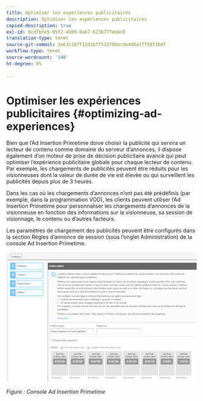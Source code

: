 ```yaml
---
title: Optimiser les expériences publicitaires
description: Optimiser les expériences publicitaires
copied-description: true
exl-id: 0cdfbfe5-95f2-4509-8a67-623b77febbc8
translation-type: tm+mt
source-git-commit: 3e63c187f12d1bff53370bbcde4d6a77f58f3b4f
workflow-type: tm+mt
source-wordcount: '148'
ht-degree: 0%

---
```


# Optimiser les expériences publicitaires {#optimizing-ad-experiences}

Bien que l’Ad Insertion Primetime doive choisir la publicité qui servira un lecteur de contenu comme domaine du serveur d’annonces, il dispose également d’un moteur de prise de décision publicitaire avancé qui peut optimiser l’expérience publicitaire globale pour chaque lecteur de contenu. Par exemple, les chargements de publicités peuvent être réduits pour les visionneuses dont la valeur de durée de vie est élevée ou qui surveillent les publicités depuis plus de 3 heures.

Dans les cas où les chargements d’annonces n’ont pas été prédéfinis (par exemple, dans la programmation VOD), les clients peuvent utiliser l’Ad Insertion Primetime pour personnaliser les chargements d’annonces de la visionneuse en fonction des informations sur la visionneuse, sa session de visionnage, le contenu ou d’autres facteurs.

Les paramètres de chargement des publicités peuvent être configurés dans la section Règles d’annonce de session (sous l’onglet Administration) de la console Ad Insertion Primetime.

![Configurez les paramètres de chargement des publicités dans la section Règles d’annonce de session de la console Ad Insertion.](/help/primetime-ad-insertion/assets/ad-insertion-console.png)

*Figure : Console Ad Insertion Primetime*
